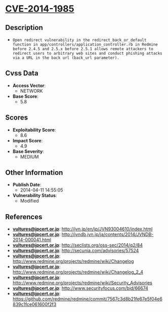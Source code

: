 
# [CVE-2014-1985](http://jvn.jp/en/jp/JVN93004610/index.html)

## Description

- `Open redirect vulnerability in the redirect_back_or_default function in app/controllers/application_controller.rb in Redmine before 2.4.5 and 2.5.x before 2.5.1 allows remote attackers to redirect users to arbitrary web sites and conduct phishing attacks via a URL in the back url (back_url parameter).`

## Cvss Data

- **Access Vector**:
  - NETWORK
- **Base Score**:
  - 5.8

## Scores

- **Exploitability Score**:
  - 8.6
- **Impact Score**:
  - 4.9
- **Base Severity**:
  - MEDIUM

## Other Information

- **Publish Date**:
  - 2014-04-11 14:55:05
- **Vulnerability Status**:
  - Modified

## References

- **vultures@jpcert.or.jp**: http://jvn.jp/en/jp/JVN93004610/index.html
- **vultures@jpcert.or.jp**: http://jvndb.jvn.jp/ja/contents/2014/JVNDB-2014-000041.html
- **vultures@jpcert.or.jp**: http://seclists.org/oss-sec/2014/q2/84
- **vultures@jpcert.or.jp**: http://secunia.com/advisories/57524
- **vultures@jpcert.or.jp**: http://www.redmine.org/projects/redmine/wiki/Changelog
- **vultures@jpcert.or.jp**: http://www.redmine.org/projects/redmine/wiki/Changelog_2_4
- **vultures@jpcert.or.jp**: http://www.redmine.org/projects/redmine/wiki/Security_Advisories
- **vultures@jpcert.or.jp**: http://www.securityfocus.com/bid/66674
- **vultures@jpcert.or.jp**: https://github.com/redmine/redmine/commit/7567c3d8b21fe67e5f04e6839c1fce061600f2f3
